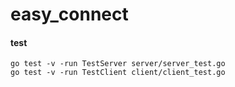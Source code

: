 # easy_connect


#### test
```
go test -v -run TestServer server/server_test.go
go test -v -run TestClient client/client_test.go
```